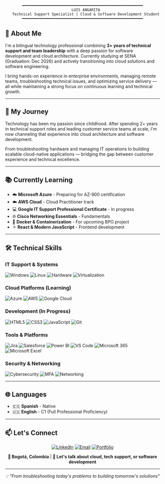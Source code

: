 <div align="center">

```
━━━━━━━━━━━━━━━━━━━━━━━━━━━━━━━━━━━━━━━━━━━━━━━━━━━━━━━
   LUIS ANGARITA
   Technical Support Specialist | Cloud & Software Development Student
━━━━━━━━━━━━━━━━━━━━━━━━━━━━━━━━━━━━━━━━━━━━━━━━━━━━━━━
```

</div>

## 👋 About Me

I'm a bilingual technology professional combining **3+ years of technical support and team leadership** with a deep passion for software development and cloud architecture. Currently studying at SENA (Graduation: Dec 2026) and actively transitioning into cloud solutions and software engineering.

I bring hands-on experience in enterprise environments, managing remote teams, troubleshooting technical issues, and optimizing service delivery — all while maintaining a strong focus on continuous learning and technical growth.

---

## 🚀 My Journey

Technology has been my passion since childhood. After spending 2+ years in technical support roles and leading customer service teams at scale, I'm now channeling that experience into cloud architecture and software development. 

From troubleshooting hardware and managing IT operations to building scalable cloud-native applications — bridging the gap between customer experience and technical excellence.

---

## 📚 Currently Learning

- ☁️ **Microsoft Azure** - Preparing for AZ-900 certification
- ☁️ **AWS Cloud** - Cloud Practitioner track
- 💻 **Google IT Support Professional Certificate** - In progress
- 🌐 **Cisco Networking Essentials** - Fundamentals
- 🐳 **Docker & Containerization** - For upcoming BPO project
- ⚛️ **React & Modern JavaScript** - Frontend development

---

## 🛠️ Technical Skills

### IT Support & Systems
![Windows](https://img.shields.io/badge/Windows-0078D6?style=flat-square&logo=windows&logoColor=white)
![Linux](https://img.shields.io/badge/Linux-FCC624?style=flat-square&logo=linux&logoColor=black)
![Hardware](https://img.shields.io/badge/Hardware-FF6B6B?style=flat-square&logo=pcgamingwiki&logoColor=white)
![Virtualization](https://img.shields.io/badge/Virtualization-183A61?style=flat-square&logo=vmware&logoColor=white)

### Cloud Platforms (Learning)
![Azure](https://img.shields.io/badge/Azure-0078D4?style=flat-square&logo=microsoft-azure&logoColor=white)
![AWS](https://img.shields.io/badge/AWS-232F3E?style=flat-square&logo=amazon-aws&logoColor=white)
![Google Cloud](https://img.shields.io/badge/Google_Cloud-4285F4?style=flat-square&logo=google-cloud&logoColor=white)

### Development (In Progress)
![HTML5](https://img.shields.io/badge/HTML5-E34F26?style=flat-square&logo=html5&logoColor=white)
![CSS3](https://img.shields.io/badge/CSS3-1572B6?style=flat-square&logo=css3&logoColor=white)
![JavaScript](https://img.shields.io/badge/JavaScript-F7DF1E?style=flat-square&logo=javascript&logoColor=black)
![Git](https://img.shields.io/badge/Git-F05032?style=flat-square&logo=git&logoColor=white)

### Tools & Platforms
![Jira](https://img.shields.io/badge/Jira-0052CC?style=flat-square&logo=jira&logoColor=white)
![Salesforce](https://img.shields.io/badge/Salesforce-00A1E0?style=flat-square&logo=salesforce&logoColor=white)
![Power BI](https://img.shields.io/badge/Power_BI-F2C811?style=flat-square&logo=powerbi&logoColor=black)
![VS Code](https://img.shields.io/badge/VS_Code-007ACC?style=flat-square&logo=visual-studio-code&logoColor=white)
![Microsoft 365](https://img.shields.io/badge/Microsoft_365-D83B01?style=flat-square&logo=microsoft-office&logoColor=white)
![Microsoft Excel](https://img.shields.io/badge/Microsoft_Excel-217346?style=flat-square&logo=microsoft-excel&logoColor=white)

### Security & Networking
![Cybersecurity](https://img.shields.io/badge/Cybersecurity-4B275F?style=flat-square&logo=hackaday&logoColor=white)
![MFA](https://img.shields.io/badge/MFA/2FA-00C853?style=flat-square&logo=google-authenticator&logoColor=white)
![Networking](https://img.shields.io/badge/Networking-1BA0D7?style=flat-square&logo=cisco&logoColor=white)

---

## 🌐 Languages

- 🇪🇸 **Spanish** - Native
- 🇺🇸 **English** - C1 (Full Professional Proficiency)

---

## 📫 Let's Connect

<div align="center">

[![LinkedIn](https://img.shields.io/badge/LinkedIn-0077B5?style=for-the-badge&logo=linkedin&logoColor=white)](https://www.linkedin.com/in/luis-angarita/)
[![Email](https://img.shields.io/badge/Email-D14836?style=for-the-badge&logo=gmail&logoColor=white)](mailto:angaritaluis80@gmail.com)
[![Portfolio](https://img.shields.io/badge/Portfolio-000000?style=for-the-badge&logo=About.me&logoColor=white)](#)

**📍 Bogotá, Colombia** | **💬 Let's talk about cloud, tech support, or software development**

</div>

<!--
## 📊 GitHub Stats
![GitHub Stats](https://github-readme-stats.vercel.app/api?username=L15000&show_icons=true&theme=transparent&hide_border=true&hide=contribs)
![Top Languages](https://github-readme-stats.vercel.app/api/top-langs/?username=L15000&layout=compact&theme=transparent&hide_border=true)
-->

---

<div align="center">
  <i>💡 "From troubleshooting today's problems to building tomorrow's solutions"</i>
</div>
